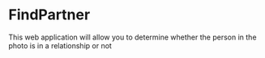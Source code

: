 # FindPartner
This web application will allow you to determine whether the person in the photo is in a relationship or not
